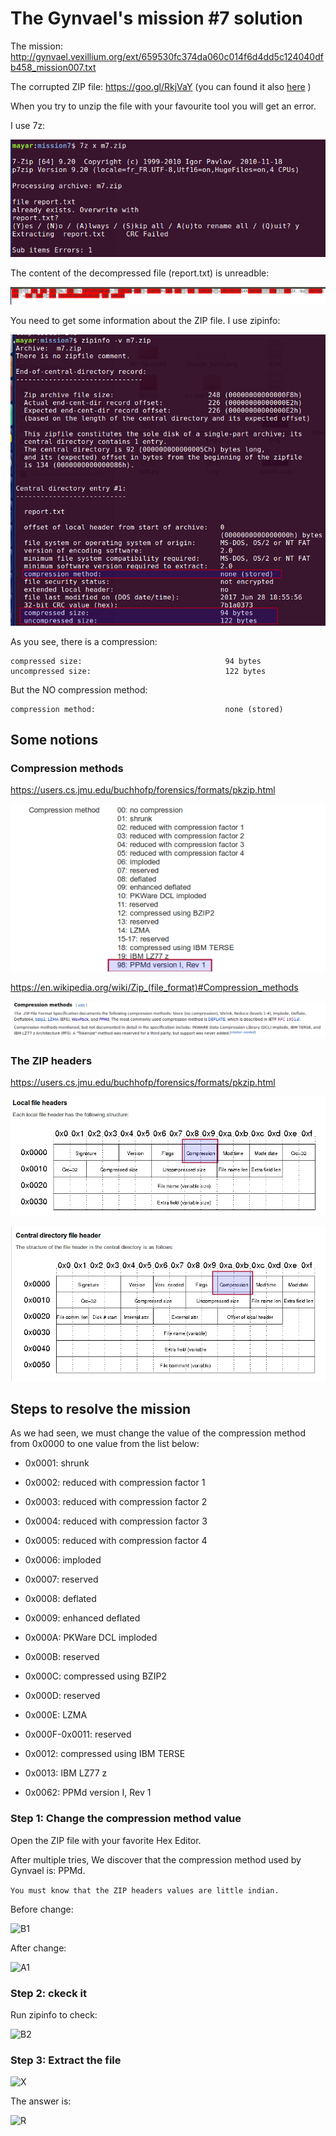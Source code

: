 # The Gynvael's mission #7 solution
The mission: http://gynvael.vexillium.org/ext/659530fc374da060c014f6d4dd5c124040dfb458_mission007.txt

The corrupted ZIP file: https://goo.gl/RkjVaY (you can found it also [here](https://github.com/Mourad-NOUAILI/GynvaelLiveStreamMissions/blob/master/m7/ZIP-files/m7-before.zip) )

When you try to unzip the file with your favourite tool you will get an error.

I use 7z:

![DCF](/m7/images/extract-errors.png)

The content of the decompressed file (report.txt) is unreadble:

![UNR](/m7/images/extracted-wrong-file.png)


You need to get some information about the ZIP file. I use zipinfo:

![INFO1](/m7/images/zipinfo-before-change.png)

As you see, there is a compression:
```
compressed size:                                94 bytes
uncompressed size:                              122 bytes
```
But the NO compression method:
```
compression method:                             none (stored)
```
## Some notions

### Compression methods

https://users.cs.jmu.edu/buchhofp/forensics/formats/pkzip.html

![CM1](/m7/images/ppmd.png)


https://en.wikipedia.org/wiki/Zip_(file_format)#Compression_methods

![CM2](/m7/images/cm-wiki.png)

### The ZIP headers

https://users.cs.jmu.edu/buchhofp/forensics/formats/pkzip.html

![H1](/m7/images/zip-lfh.png)

![H2](/m7/images/zip-cdh.png)

## Steps to resolve the mission

As we had seen, we must change the value of the compression method from 0x0000 to one value from the list below:

* 0x0001: shrunk

* 0x0002: reduced with compression factor 1

* 0x0003: reduced with compression factor 2

* 0x0004: reduced with compression factor 3

* 0x0005: reduced with compression factor 4

* 0x0006: imploded

* 0x0007: reserved

* 0x0008: deflated

* 0x0009: enhanced deflated

* 0x000A: PKWare DCL imploded

* 0x000B: reserved

* 0x000C: compressed using BZIP2

* 0x000D: reserved

* 0x000E: LZMA

* 0x000F-0x0011: reserved

* 0x0012: compressed using IBM TERSE

* 0x0013: IBM LZ77 z

* 0x0062: PPMd version I, Rev 1 

### Step 1: Change the compression method value
Open the ZIP file with your favorite Hex Editor.

After multiple tries, We discover that the compression method used by Gynvael is: PPMd.

```You must know that the ZIP headers values are little indian.```

Before change:

![B1](/m7/images/bytes-before-change.png)

After change:

![A1](/m7/images/hex-change-byte.png)

### Step 2: ckeck it

Run zipinfo to check:

![B2](/m7/images/zipinfo-after-change.png)

### Step 3: Extract the file

![X](/m7/images/extract-the-correct-file.png)

The answer is:

![R](/m7/images/the-answer.png)
